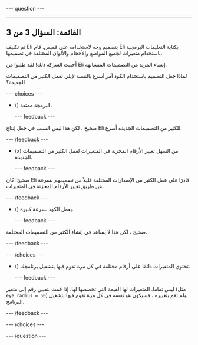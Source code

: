 
--- question ---

---
القائمة: السؤال 3 من 3
---

تم تكليف Eli بتصميم وجه لاستخدامه على قميص. قام Eli بكتابة التعليمات البرمجية باستخدام متغيرات لجميع المواضع والأحجام والألوان المختلفة في تصميمها.

أحببت الشركة ذلك! لقد طلبوا من Eli إنشاء المزيد من التصميمات المتشابهة.

لماذا جعل التصميم باستخدام الكود أمر أسرع بالنسبة لإيلي لعمل الكثير من التصميمات الجديدة؟

--- choices ---

- () البرمجة ممتعة.

  --- feedback ---

صحيح ، لكن هذا ليس السبب في جعل إنتاج Eli للكثير من التصميمات الجديدة أسرع.

  --- /feedback ---

- (x) من السهل تغيير الأرقام المخزنة في المتغيرات لعمل الكثير من التصميمات الجديدة.

  --- feedback ---

صحيح! كان Eli قادرًا على عمل الكثير من الإصدارات المختلفة قليلاً من تصميمهم بسرعة عن طريق تغيير الأرقام المخزنة في المتغيرات.

  --- /feedback ---

- () يعمل الكود بسرعة كبيرة.

  --- feedback ---

صحيح ، لكن هذا لا يساعد في إنشاء الكثير من التصميمات المختلفة.

  --- /feedback ---

--- /choices ---

- () تحتوي المتغيرات دائمًا على أرقام مختلفة في كل مرة تقوم فيها بتشغيل برنامجك.

  --- feedback ---

ليس تماما. المتغيرات لها القيمة التي تخصصها لها. إذا قمت بتعيين رقم إلى متغير (مثل `eye_radius = 50`) ولم تقم بتغييره ، فسيكون هو نفسه في كل مرة تقوم فيها بتشغيل البرنامج.

  --- /feedback ---

--- /choices ---

--- /question ---
